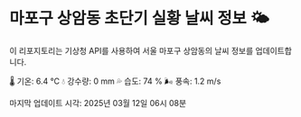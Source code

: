 
# 마포구 상암동 초단기 실황 날씨 정보 🌤️

이 리포지토리는 기상청 API를 사용하여 서울 마포구 상암동의 날씨 정보를 업데이트합니다. 

🌡️ 기온: 6.4 ℃
💧 강수량: 0 mm
💦 습도: 74 %
🌬️ 풍속: 1.2 m/s

마지막 업데이트 시각: 2025년 03월 12일 06시 08분    
